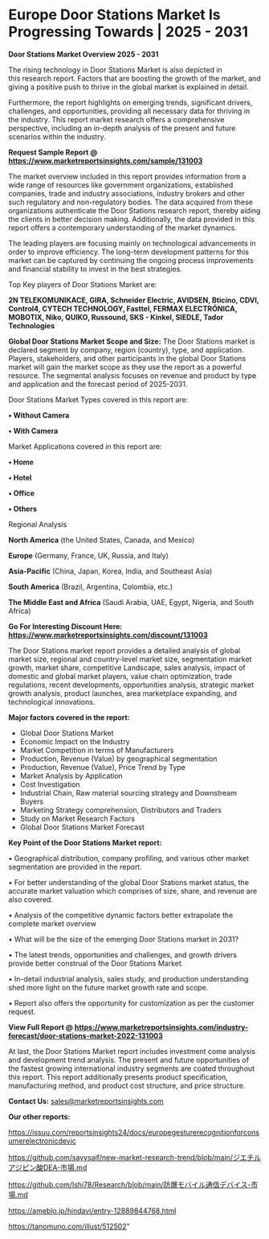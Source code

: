 # Europe Door Stations Market Is Progressing Towards | 2025 - 2031

<Strong> Door Stations Market Overview 2025 - 2031</strong>

The rising technology in Door Stations Market is also depicted in this research report. Factors that are boosting the growth of the market, and giving a positive push to thrive in the global market is explained in detail.

Furthermore, the report highlights on emerging trends, significant drivers, challenges, and opportunities, providing all necessary data for thriving in the industry. This report market research offers a comprehensive perspective, including an in-depth analysis of the present and future scenarios within the industry.

<strong>Request Sample Report @ <a href=https://www.marketreportsinsights.com/sample/131003>https://www.marketreportsinsights.com/sample/131003</a></strong>

The market overview included in this report provides information from a wide range of resources like government organizations, established companies, trade and industry associations, industry brokers and other such regulatory and non-regulatory bodies. The data acquired from these organizations authenticate the Door Stations research report, thereby aiding the clients in better decision making. Additionally, the data provided in this report offers a contemporary understanding of the market dynamics.

The leading players are focusing mainly on technological advancements in order to improve efficiency. The long-term development patterns for this market can be captured by continuing the ongoing process improvements and financial stability to invest in the best strategies.

Top Key players of Door Stations Market are:

<strong>2N TELEKOMUNIKACE, GIRA, Schneider Electric, AVIDSEN, Bticino, CDVI, Control4, CYTECH TECHNOLOGY, Fasttel, FERMAX ELECTRÓNICA, MOBOTIX, Niko, QUIKO, Russound, SKS - Kinkel, SIEDLE, Tador Technologies</strong>

<strong><b>Global Door Stations Market Scope and Size:</b></strong>
The Door Stations market is declared segment by company, region (country), type, and application. Players, stakeholders, and other participants in the global Door Stations market will gain the market scope as they use the report as a powerful resource. The segmental analysis focuses on revenue and product by type and application and the forecast period of 2025-2031.

Door Stations Market Types covered in this report are:

<strong>• Without Camera

• With Camera</strong>

Market Applications covered in this report are:

<strong>• Home

• Hotel

• Office

• Others</strong> 

Regional Analysis

<strong>North America</strong> (the United States, Canada, and Mexico)

<strong>Europe</strong> (Germany, France, UK, Russia, and Italy)

<strong>Asia-Pacific</strong> (China, Japan, Korea, India, and Southeast Asia)

<strong>South America</strong> (Brazil, Argentina, Colombia, etc.)

<strong>The Middle East and Africa</strong> (Saudi Arabia, UAE, Egypt, Nigeria, and South Africa)

<strong>Go For Interesting Discount Here: <a href=https://www.marketreportsinsights.com/discount/131003>https://www.marketreportsinsights.com/discount/131003</a></strong>

The Door Stations market report provides a detailed analysis of global market size, regional and country-level market size, segmentation market growth, market share, competitive Landscape, sales analysis, impact of domestic and global market players, value chain optimization, trade regulations, recent developments, opportunities analysis, strategic market growth analysis, product launches, area marketplace expanding, and technological innovations.

<strong><b>Major factors covered in the report:</b></strong>
<ul>
  <li>Global Door Stations Market </li>
  <li>Economic Impact on the Industry</li>
  <li>Market Competition in terms of Manufacturers</li>
  <li>Production, Revenue (Value) by geographical segmentation</li>
  <li>Production, Revenue (Value), Price Trend by Type</li>
  <li>Market Analysis by Application</li>
  <li>Cost Investigation</li>
  <li>Industrial Chain, Raw material sourcing strategy and Downstream Buyers</li>
  <li>Marketing Strategy comprehension, Distributors and Traders</li>
  <li>Study on Market Research Factors</li>
  <li>Global Door Stations Market Forecast</li>
</ul>

<strong><b>Key Point of the Door Stations Market report:</b></strong>

• Geographical distribution, company profiling, and various other market segmentation are provided in the report.

• For better understanding of the global Door Stations market status, the accurate market valuation which comprises of size, share, and revenue are also covered.

• Analysis of the competitive dynamic factors better extrapolate the complete market overview

• What will be the size of the emerging Door Stations market in 2031?

• The latest trends, opportunities and challenges, and growth drivers provide better construal of the Door Stations Market.

• In-detail industrial analysis, sales study, and production understanding shed more light on the future market growth rate and scope.

• Report also offers the opportunity for customization as per the customer request.

<strong><b>View Full Report @ <a href=https://www.marketreportsinsights.com/industry-forecast/door-stations-market-2022-131003>https://www.marketreportsinsights.com/industry-forecast/door-stations-market-2022-131003</a></b></strong>


At last, the Door Stations Market report includes investment come analysis and development trend analysis. The present and future opportunities of the fastest growing international industry segments are coated throughout this report. This report additionally presents product specification, manufacturing method, and product cost structure, and price structure.

<strong>Contact Us:</strong>
sales@marketreportsinsights.com

<strong>Our other reports:</strong>

<a href=https://issuu.com/reportsinsights24/docs/europegesturerecognitionforconsumerelectronicdevic>https://issuu.com/reportsinsights24/docs/europegesturerecognitionforconsumerelectronicdevic</a>

<a href=https://github.com/sayysaif/new-market-research-trend/blob/main/ジエチルアジピン酸DEA-市場.md>https://github.com/sayysaif/new-market-research-trend/blob/main/ジエチルアジピン酸DEA-市場.md</a>

<a href=https://github.com/Ishi78/Research/blob/main/防爆モバイル通信デバイス-市場.md>https://github.com/Ishi78/Research/blob/main/防爆モバイル通信デバイス-市場.md</a>

<a href=https://ameblo.jp/hindavi/entry-12889844768.html>https://ameblo.jp/hindavi/entry-12889844768.html</a>

<a href=https://tanomuno.com/illust/512502>https://tanomuno.com/illust/512502</a>"
